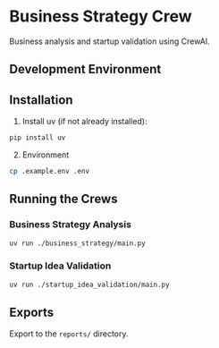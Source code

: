 # Business Strategy Crew

Business analysis and startup validation using CrewAI.

## Development Environment

## Installation

1. Install uv (if not already installed):
```bash
pip install uv
```

2. Environment
```bash
cp .example.env .env
``` 

## Running the Crews

### Business Strategy Analysis
```bash
uv run ./business_strategy/main.py
```

### Startup Idea Validation
```bash
uv run ./startup_idea_validation/main.py
```

## Exports
Export to the `reports/` directory.
